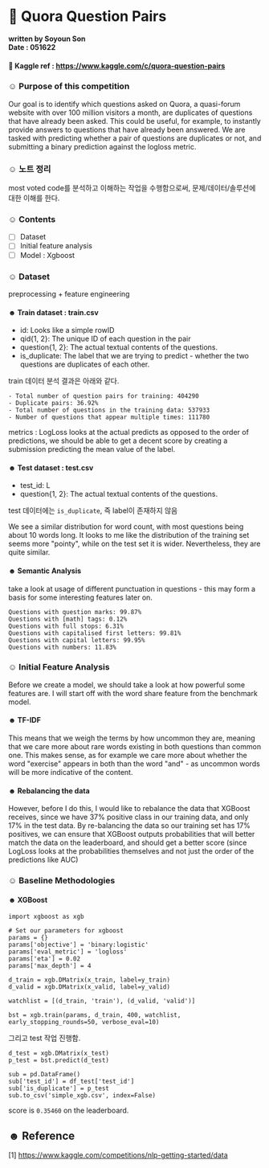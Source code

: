 # 🦖 Quora Question Pairs 

**written by Soyoun Son**         
**Date : 051622**


#### 🦆 Kaggle ref : https://www.kaggle.com/c/quora-question-pairs

### ☺︎ Purpose of this competition 
Our goal is to identify which questions asked on Quora, a quasi-forum website with over 100 million visitors a month, are duplicates of questions that have already been asked. This could be useful, for example, to instantly provide answers to questions that have already been answered. We are tasked with predicting whether a pair of questions are duplicates or not, and submitting a binary prediction against the logloss metric.

### ☺︎ 노트 정리
most voted code를 분석하고 이해하는 작업을 수행함으로써, 문제/데이터/솔루션에 대한 이해를 한다. 

### ☺︎ Contents
- [ ] Dataset
- [ ] Initial feature analysis 
- [ ] Model : Xgboost

### ☺︎ Dataset 

preprocessing + feature engineering 

#### ☻ Train dataset : train.csv 

+ id: Looks like a simple rowID
+ qid{1, 2}: The unique ID of each question in the pair
+ question{1, 2}: The actual textual contents of the questions.
+ is_duplicate: The label that we are trying to predict - whether the two questions are duplicates of each other.

train 데이터 분석 결과은 아래와 같다. 

```
- Total number of question pairs for training: 404290
- Duplicate pairs: 36.92%
- Total number of questions in the training data: 537933
- Number of questions that appear multiple times: 111780
```

metrics : LogLoss looks at the actual predicts as opposed to the order of predictions, we should be able to get a decent score by creating a submission predicting the mean value of the label.


#### ☻ Test dataset : test.csv 

+ test_id: L
+ question{1, 2}: The actual textual contents of the questions.

test 데이터에는 `is_duplicate`,  즉 label이 존재하지 않음 

We see a similar distribution for word count, with most questions being about 10 words long. It looks to me like the distribution of the training set seems more "pointy", while on the test set it is wider. Nevertheless, they are quite similar.


#### ☻ Semantic Analysis
take a look at usage of different punctuation in questions - this may form a basis for some interesting features later on.

```
Questions with question marks: 99.87%
Questions with [math] tags: 0.12%
Questions with full stops: 6.31%
Questions with capitalised first letters: 99.81%
Questions with capital letters: 99.95%
Questions with numbers: 11.83%
```

### ☺︎ Initial Feature Analysis
Before we create a model, we should take a look at how powerful some features are. I will start off with the word share feature from the benchmark model.

#### ☻ TF-IDF
This means that we weigh the terms by how uncommon they are, meaning that we care more about rare words existing in both questions than common one. This makes sense, as for example we care more about whether the word "exercise" appears in both than the word "and" - as uncommon words will be more indicative of the content.


#### ☻ Rebalancing the data 
However, before I do this, I would like to rebalance the data that XGBoost receives, since we have 37% positive class in our training data, and only 17% in the test data. By re-balancing the data so our training set has 17% positives, we can ensure that XGBoost outputs probabilities that will better match the data on the leaderboard, and should get a better score (since LogLoss looks at the probabilities themselves and not just the order of the predictions like AUC)


### ☺︎ Baseline Methodologies
#### ☻ XGBoost

```
import xgboost as xgb

# Set our parameters for xgboost
params = {}
params['objective'] = 'binary:logistic'
params['eval_metric'] = 'logloss'
params['eta'] = 0.02
params['max_depth'] = 4

d_train = xgb.DMatrix(x_train, label=y_train)
d_valid = xgb.DMatrix(x_valid, label=y_valid)

watchlist = [(d_train, 'train'), (d_valid, 'valid')]

bst = xgb.train(params, d_train, 400, watchlist, early_stopping_rounds=50, verbose_eval=10)
```
그리고 test 작업 진행함.
```
d_test = xgb.DMatrix(x_test)
p_test = bst.predict(d_test)

sub = pd.DataFrame()
sub['test_id'] = df_test['test_id']
sub['is_duplicate'] = p_test
sub.to_csv('simple_xgb.csv', index=False)
```

score is `0.35460` on the leaderboard. 



## ☻ Reference
[1] https://www.kaggle.com/competitions/nlp-getting-started/data    




